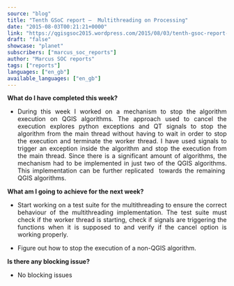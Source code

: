 ```yaml
---
source: "blog"
title: "Tenth GSoC report –  Multithreading on Processing"
date: "2015-08-03T00:21:21+0000"
link: "https://qgisgsoc2015.wordpress.com/2015/08/03/tenth-gsoc-report-multithreading-on-processing/"
draft: "false"
showcase: "planet"
subscribers: ["marcus_soc_reports"]
author: "Marcus SOC reports"
tags: ["reports"]
languages: ["en_gb"]
available_languages: ["en_gb"]
---
```


<p><strong>What do I have completed this week?</strong></p>
<ul>
<li>
<p align="justify">During this week I worked on a mechanism to stop the algorithm execution on QGIS algorithms. The approach used to cancel the execution explores python exceptions and QT signals to stop the algorithm from the main thread without having to wait in order to stop the execution and terminate the worker thread. I have used signals to trigger an exception inside the algorithm and stop the execution from the main thread. Since there is a significant amount of algorithms, the mechanism had to be implemented in just two of the QGIS algorithms. This implementation can be further replicated  towards the remaining  QGIS algorithms.</p>
</li>
</ul>
<p><strong>What am I going to achieve for the next week?</strong></p>
<ul>
<li>
<p align="justify">Start working on a test suite for the multithreading to ensure the correct behaviour of the multithreading implementation. The test suite must check if the worker thread is starting, check if signals are triggering the functions when it is supposed to and verify if the cancel option is working properly.</p>
</li>
<li>Figure out how to stop the execution of a non-QGIS algorithm.</li>
</ul>
<p><strong>Is there any blocking issue?</strong></p>
<ul>
<li>No blocking issues</li>
</ul>

